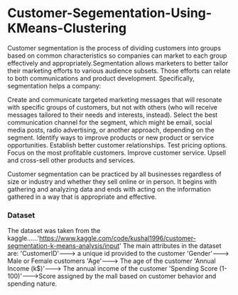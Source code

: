 # Customer-Segementation-Using-KMeans-Clustering
Customer segmentation is the process of dividing customers into groups based on common characteristics so companies can market to each group effectively and appropriately.Segmentation allows marketers to better tailor their marketing efforts to various audience subsets. Those efforts can relate to both communications and product development. Specifically, segmentation helps a company:

Create and communicate targeted marketing messages that will resonate with specific groups of customers, but not with others (who will receive messages tailored to their needs and interests, instead).
Select the best communication channel for the segment, which might be email, social media posts, radio advertising, or another approach, depending on the segment. 
Identify ways to improve products or new product or service opportunities.
Establish better customer relationships.
Test pricing options.
Focus on the most profitable customers.
Improve customer service.
Upsell and cross-sell other products and services.

Customer segmentation can be practiced by all businesses regardless of size or industry and whether they sell online or in person. It begins with gathering and analyzing data and ends with acting on the information gathered in a way that is appropriate and effective.

### Dataset
The dataset was taken from the kaggle......'https://www.kaggle.com/code/kushal1996/customer-segmentation-k-means-analysis/input' The main attributes in the dataset are: 'CustomerID'---> a unique id provided to the customer 'Gender'---> Male or Female customers 'Age'---> The age of the customer 'Annual Income (k$)'---> The annual income of the customer 'Spending Score (1-100)'--->Score assigned by the mall based on customer behavior and spending nature.
